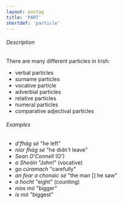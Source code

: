 ```yaml
---
layout: postag
title: 'PART'
shortdef: 'particle'
---
```


###### Description

There are many different particles in Irish:
* verbal particles
* surname particles
* vocative particle
* adverbial particles
* relative particles
* numeral particles
* comparative adjectival particles


###### Examples

* _d'fhág sé_ "he left"
* _níor fhág sé_ "he didn't leave"
* _Sean O'Connell_ (O') 
* _a Sheáin_ "John!" (vocative)
* _go cúramach_ "carefully"
* _an fear a chonaic sé_ "the man [] he saw"
* _a hocht_ "eight" (counting)
* _níos mó_ "bigger"
* _is mó_ "biggest"
 



